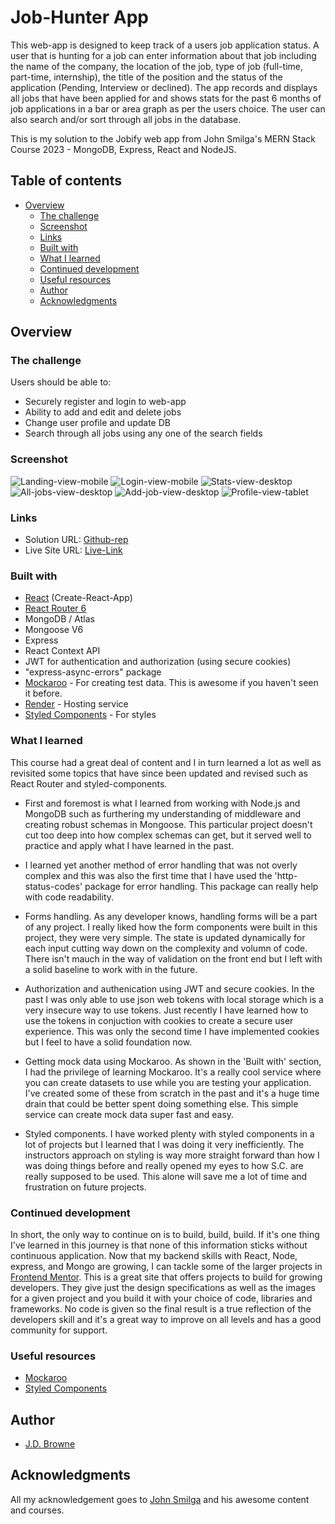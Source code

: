 # Job-Hunter App

This web-app is designed to keep track of a users job application status. A user that is hunting for a job can enter information about that job including the name of the company, the location of the job, type of job (full-time, part-time, internship), the title of the position and the status of the application (Pending, Interview or declined). The app records and displays all jobs that have been applied for and shows stats for the past 6 months of job applications in a bar or area graph as per the users choice. The user can also search and/or sort through all jobs in the database.

This is my solution to the Jobify web app from John Smilga's MERN Stack Course 2023 - MongoDB, Express, React and NodeJS.

## Table of contents

- [Overview](#overview)
  - [The challenge](#the-challenge)
  - [Screenshot](#screenshot)
  - [Links](#links)
  - [Built with](#built-with)
  - [What I learned](#what-i-learned)
  - [Continued development](#continued-development)
  - [Useful resources](#useful-resources)
  - [Author](#author)
  - [Acknowledgments](#acknowledgments)

## Overview

### The challenge

Users should be able to:

- Securely register and login to web-app
- Ability to add and edit and delete jobs
- Change user profile and update DB
- Search through all jobs using any one of the search fields

### Screenshot

![Landing-view-mobile](client/src/assets/screenshots/landing_mbl.png)
![Login-view-mobile](client/src/assets/screenshots/login_mbl.png)
![Stats-view-desktop](client/src/assets/screenshots/stats_dt.png)
![All-jobs-view-desktop](client/src/assets/screenshots/alljobs_dt.png)
![Add-job-view-desktop](client/src/assets/screenshots/addjob_dt.png)
![Profile-view-tablet](client/src/assets/screenshots/profile_tb.png)

### Links

- Solution URL: [Github-rep](https://github.com/PeshwariNaan/jobsite-mern-app.git)
- Live Site URL: [Live-Link](https://jobhunt-mern-app.onrender.com)

### Built with

- [React](https://reactjs.org/) (Create-React-App)
- [React Router 6](https://github.com/remix-run/react-router/blob/main/docs/getting-started/tutorial.md)
- MongoDB / Atlas
- Mongoose V6
- Express
- React Context API
- JWT for authentication and authorization (using secure cookies)
- "express-async-errors" package
- [Mockaroo](https://mockaroo.com/) - For creating test data. This is awesome if you haven't seen it before.
- [Render](https://render.com/) - Hosting service
- [Styled Components](https://styled-components.com/) - For styles

### What I learned

This course had a great deal of content and I in turn learned a lot as well as revisited some topics that have since been updated and revised such as React Router and styled-components.

- First and foremost is what I learned from working with Node.js and MongoDB such as furthering my understanding of middleware and creating robust schemas in Mongoose. This particular project doesn't cut too deep into how complex schemas can get, but it served well to practice and apply what I have learned in the past.

- I learned yet another method of error handling that was not overly complex and this was also the first time that I have used the 'http-status-codes' package for error handling. This package can really help with code readability.

- Forms handling. As any developer knows, handling forms will be a part of any project. I really liked how the form components were built in this project, they were very simple. The state is updated dynamically for each input cutting way down on the complexity and volumn of code. There isn't mauch in the way of validation on the front end but I left with a solid baseline to work with in the future.

- Authorization and authenication using JWT and secure cookies. In the past I was only able to use json web tokens with local storage which is a very insecure way to use tokens. Just recently I have learned how to use the tokens in conjuction with cookies to create a secure user experience. This was only the second time I have implemented cookies but I feel to have a solid foundation now.

- Getting mock data using Mockaroo. As shown in the 'Built with' section, I had the privilege of learning Mockaroo. It's a really cool service where you can create datasets to use while you are testing your application. I've created some of these from scratch in the past and it's a huge time drain that could be better spent doing something else. This simple service can create mock data super fast and easy.

- Styled components. I have worked plenty with styled components in a lot of projects but I learned that I was doing it very inefficiently. The instructors approach on styling is way more straight forward than how I was doing things before and really opened my eyes to how S.C. are really supposed to be used. This alone will save me a lot of time and frustration on future projects.

### Continued development

In short, the only way to continue on is to build, build, build. If it's one thing I've learned in this journey is that none of this information sticks without continuous application. Now that my backend skills with React, Node, express, and Mongo are growing, I can tackle some of the larger projects in [Frontend Mentor](https://www.frontendmentor.io/home). This is a great site that offers projects to build for growing developers. They give just the design specifications as well as the images for a given project and you build it with your choice of code, libraries and frameworks. No code is given so the final result is a true reflection of the developers skill and it's a great way to improve on all levels and has a good community for support.

### Useful resources

- [Mockaroo](https://mockaroo.com/)
- [Styled Components](https://styled-components.com/)

## Author

- [J.D. Browne](https://github.com/PeshwariNaan)

## Acknowledgments

All my acknowledgement goes to [John Smilga](https://johnsmilga.com/) and his awesome content and courses.
